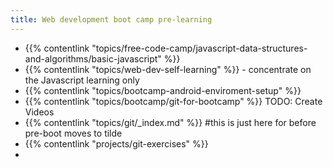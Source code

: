 ```yaml
---
title: Web development boot camp pre-learning
---
```

 - {{% contentlink "topics/free-code-camp/javascript-data-structures-and-algorithms/basic-javascript" %}}
 - {{% contentlink "topics/web-dev-self-learning" %}} - concentrate on the Javascript learning only
 - {{% contentlink "topics/bootcamp-android-enviroment-setup" %}}
 - {{% contentlink "topics/bootcamp/git-for-bootcamp" %}} TODO: Create Videos
 - {{% contentlink "topics/git/_index.md" %}} #this is just here for before pre-boot moves to tilde
 - {{% contentlink "projects/git-exercises" %}}
 - 


